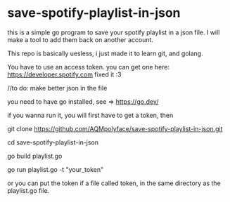 # save-spotify-playlist-in-json

this is a simple go program to save your spotify playlist in a json file. I will make a tool to add them back on another account.

This repo is basically uesless, i just made it to learn git, and golang. 

You have to use an access token. you can get one here: https://developer.spotify.com
fixed it :3

//to do: make better json in the file

you need to have go installed, see => https://go.dev/

 if you wanna run it, you will first have to get a token, then 

git clone https://github.com/AQMpolyface/save-spotify-playlist-in-json.git

cd save-spotify-playlist-in-json

go build playlist.go


go run playlist.go -t "your_token"

or you can put the token if a file called token, in the same directory as the playlist.go file.
